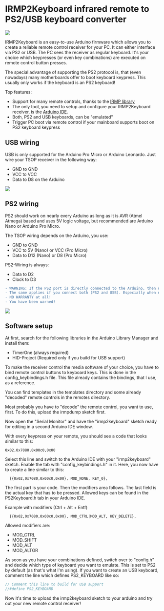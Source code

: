IRMP2Keyboard infrared remote to PS2/USB keyboard converter
===========================================================

![](https://raw.githubusercontent.com/wiki/M-Reimer/irmp2keyboard/images/ps2-case-closed.jpg)

IRMP2Keyboard is an easy-to-use Arduino firmware which allows you to create a reliable remote control receiver for your PC. It can either interface via PS2 or USB. The PC sees the receiver as regular keyboard. It's your choice which keypresses (or even key combinations) are executed on remote control button presses.

The special advantage of supporting the PS2 protocol is, that (even nowadays) many motherboards offer to boot keyboard keypress. This usually only works if the keyboard is an PS2 keyboard!

Top features:

- Support for many remote controls, thanks to the [IRMP library](https://www.mikrocontroller.net/articles/IRMP)
- The only tool, you need to setup and configure your IRMP2Keyboard receiver, is the [Arduino IDE](https://www.arduino.cc/en/Main/Software).
- Both, PS2 and USB keyboards, can be "emulated"
- Trigger PC boot via remote control if your mainboard supports boot on PS2 keyboard keypress

USB wiring
----------

USB is only supported for the Arduino Pro Micro or Arduino Leonardo.
Just wire your TSOP receiver in the following way:

- GND to GND
- VCC to VCC
- Data to D8 on the Arduino

![](https://raw.githubusercontent.com/wiki/M-Reimer/irmp2keyboard/images/usb.jpg)

PS2 wiring
----------

PS2 should work on nearly every Arduino as long as it is AVR (Atmel Atmega) based and uses 5V logic voltage, but recommended are Arduino Nano or Arduino Pro Micro.

The TSOP wiring depends on the Arduino, you use:

- GND to GND
- VCC to 5V (Nano) or VCC (Pro Micro)
- Data to D12 (Nano) or D8 (Pro Micro)

PS2-Wiring is always:

- Data to D2
- Clock to D3

```diff
- WARNING: If the PS2 port is directly connected to the Arduino, then uploading a bad/wrong sketch may damage your mainboard!
- The same applies if you connect both (PS2 and USB). Especially when doing this between two different PCs.
- NO WARRANTY at all!
- You have been warned!
```

![](https://raw.githubusercontent.com/wiki/M-Reimer/irmp2keyboard/images/ps2-case-open.jpg)

Software setup
--------------

At first, search for the following libraries in the Arduino Library Manager and install them:

- TimerOne (always required)
- HID-Project (Required only if you build for USB support)

To make the receiver control the media software of your choice, you have to bind remote control buttons to keyboard keys. This is done in the config_keybindings.h file. This file already contains the bindings, that I use, as a reference.

You can find templates in the templates directory and some already "decoded" remote controls in the remotes directory.

Most probably you have to "decode" the remote control, you want to use, first. To do this, upload the irmpdump sketch first.

Now open the "Serial Monitor" and have the "irmp2keyboard" sketch ready for editing in a second Arduino IDE window.

With every keypress on your remote, you should see a code that looks similar to this:

```
0x02,0x7080,0x00c0,0x00
```

Select this line and switch to the Arduino IDE with your "irmp2keyboard" sketch. Enable the tab with "config_keybindings.h" in it. Here, you now have to create a line similar to this:

```
  {{0x02,0x7080,0x00c0,0x00}, MOD_NONE, KEY_0},
```

The first part is your code. Then the modifiers area follows. The last field is the actual key that has to be pressed. Allowed keys can be found in the PS2Keyboard.h tab in your Arduino IDE.

Example with modifiers (Ctrl + Alt + Entf)

```
  {{0x02,0x7080,0x00c0,0x00}, MOD_CTRL|MOD_ALT, KEY_DELETE},
```

Allowed modifiers are:

- MOD_CTRL
- MOD_SHIFT
- MOD_ALT
- MOD_ALTGR

As soon as you have your combinations defined, switch over to "config.h" and decide which type of keyboard you want to emulate. This is set to PS2 by default (as that's what I'm using). If you want to create an USB keyboard, comment the line which defines PS2_KEYBOARD like so:

```c
// Comment this line to build for USB support
//#define PS2_KEYBOARD
```

Now it's time to upload the irmp2keyboard sketch to your arduino and try out your new remote control receiver!
